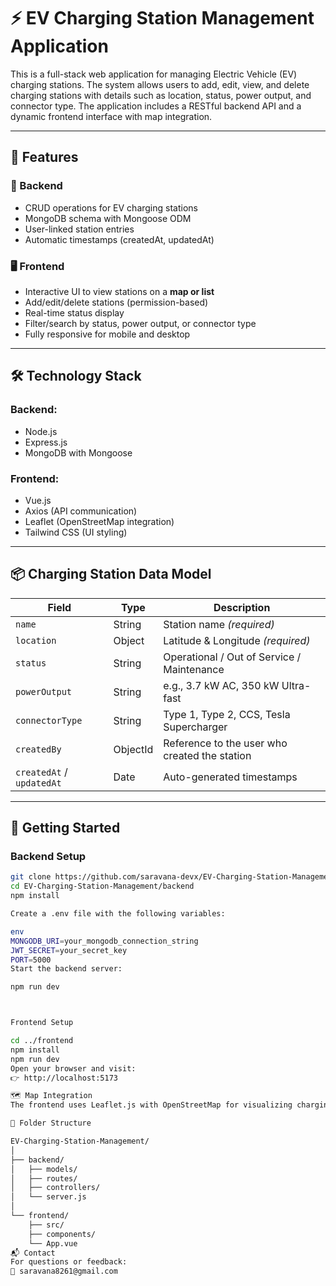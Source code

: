 # ⚡ EV Charging Station Management Application

This is a full-stack web application for managing Electric Vehicle (EV) charging stations. The system allows users to add, edit, view, and delete charging stations with details such as location, status, power output, and connector type. The application includes a RESTful backend API and a dynamic frontend interface with map integration.

---

## 🚀 Features

### 🔧 Backend
- CRUD operations for EV charging stations
- MongoDB schema with Mongoose ODM
- User-linked station entries
- Automatic timestamps (createdAt, updatedAt)

### 🖥️ Frontend
- Interactive UI to view stations on a **map or list**
- Add/edit/delete stations (permission-based)
- Real-time status display
- Filter/search by status, power output, or connector type
- Fully responsive for mobile and desktop

---

## 🛠️ Technology Stack

### Backend:
- Node.js
- Express.js
- MongoDB with Mongoose

### Frontend:
- Vue.js
- Axios (API communication)
- Leaflet (OpenStreetMap integration)
- Tailwind CSS (UI styling)

---

## 📦 Charging Station Data Model

| Field          | Type     | Description                                   |
|----------------|----------|-----------------------------------------------|
| `name`         | String   | Station name *(required)*                     |
| `location`     | Object   | Latitude & Longitude *(required)*             |
| `status`       | String   | Operational / Out of Service / Maintenance    |
| `powerOutput`  | String   | e.g., 3.7 kW AC, 350 kW Ultra-fast            |
| `connectorType`| String   | Type 1, Type 2, CCS, Tesla Supercharger       |
| `createdBy`    | ObjectId | Reference to the user who created the station |
| `createdAt` / `updatedAt` | Date | Auto-generated timestamps |

---

## 🧪 Getting Started

### Backend Setup

```bash
git clone https://github.com/saravana-devx/EV-Charging-Station-Management.git
cd EV-Charging-Station-Management/backend
npm install

Create a .env file with the following variables:

env
MONGODB_URI=your_mongodb_connection_string
JWT_SECRET=your_secret_key
PORT=5000
Start the backend server:

npm run dev



Frontend Setup

cd ../frontend
npm install
npm run dev
Open your browser and visit:
👉 http://localhost:5173

🗺️ Map Integration
The frontend uses Leaflet.js with OpenStreetMap for visualizing charging station locations.

📂 Folder Structure

EV-Charging-Station-Management/
│
├── backend/
│   ├── models/
│   ├── routes/
│   ├── controllers/
│   └── server.js
│
└── frontend/
    ├── src/
    ├── components/
    └── App.vue
📬 Contact
For questions or feedback:
📧 saravana8261@gmail.com

